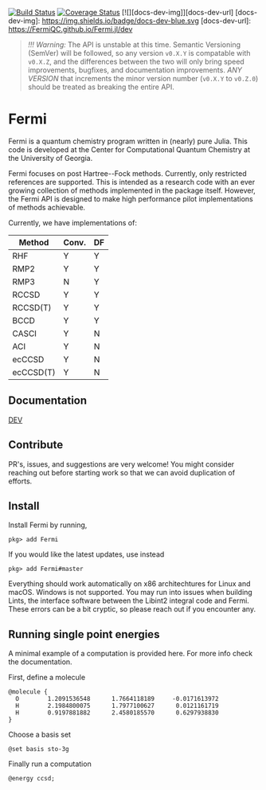 [![Build Status](https://travis-ci.com/FermiQC/Fermi.jl.svg?branch=master)](https://travis-ci.com/FermiQC/Fermi.jl)
[![Coverage Status](https://coveralls.io/repos/github/FermiQC/Fermi.jl/badge.svg?branch=master)](https://coveralls.io/github/FermiQC/Fermi.jl?branch=master)
[![][docs-dev-img]][docs-dev-url] 
[docs-dev-img]: https://img.shields.io/badge/docs-dev-blue.svg
[docs-dev-url]: https://FermiQC.github.io/Fermi.jl/dev

> *!!! Warning:* The API is unstable at this time. Semantic Versioning (SemVer) will be followed, so any version `v0.X.Y` is compatable with 
`v0.X.Z`, and the differences between the two will only bring speed improvements, bugfixes, and documentation improvements.
*ANY VERSION* that increments the minor version number (`v0.X.Y` to `v0.Z.0`) should be treated as breaking the entire API.
# Fermi

Fermi is a quantum chemistry program written in (nearly) pure Julia. This code is developed at
the Center for Computational Quantum Chemistry at the University of Georgia. 

Fermi focuses on post Hartree--Fock methods. Currently, only restricted references are supported.
This is intended as a research code with an ever growing collection of methods implemented in
the package itself. However, the Fermi API is designed to make high performance pilot implementations
of methods achievable. 

Currently, we have implementations of:

| Method    | Conv. | DF |
|-----------|-------|----|
| RHF       |  Y    |  Y |
| RMP2      |  Y    |  Y |
| RMP3      |  N    |  Y |
| RCCSD     |  Y    |  Y |
| RCCSD(T)  |  Y    |  Y |
| BCCD      |  Y    |  Y |
| CASCI     |  Y    |  N |
| ACI       |  Y    |  N |
| ecCCSD    |  Y    |  N |
| ecCCSD(T) |  Y    |  N |


## Documentation

[DEV](https://FermiQC.github.io/Fermi.jl/dev)

## Contribute
PR's, issues, and suggestions are very welcome! You might consider reaching out before starting
work so that we can avoid duplication of efforts.

## Install
Install Fermi by running,
```
pkg> add Fermi
```
If you would like the latest updates, use instead
```
pkg> add Fermi#master
```
Everything should work automatically on x86 architechtures for Linux and macOS. Windows is not
supported. You may run into issues when building Lints, the interface software between the
Libint2 integral code and Fermi. These errors can be a bit cryptic, so please reach out 
if you encounter any.

## Running single point energies
A minimal example of a computation is provided here. For more info check the documentation.

First, define a molecule
```
@molecule {
  O        1.2091536548      1.7664118189     -0.0171613972
  H        2.1984800075      1.7977100627      0.0121161719
  H        0.9197881882      2.4580185570      0.6297938830
}
```
Choose a basis set
```
@set basis sto-3g
```
Finally run a computation
```
@energy ccsd;
```
